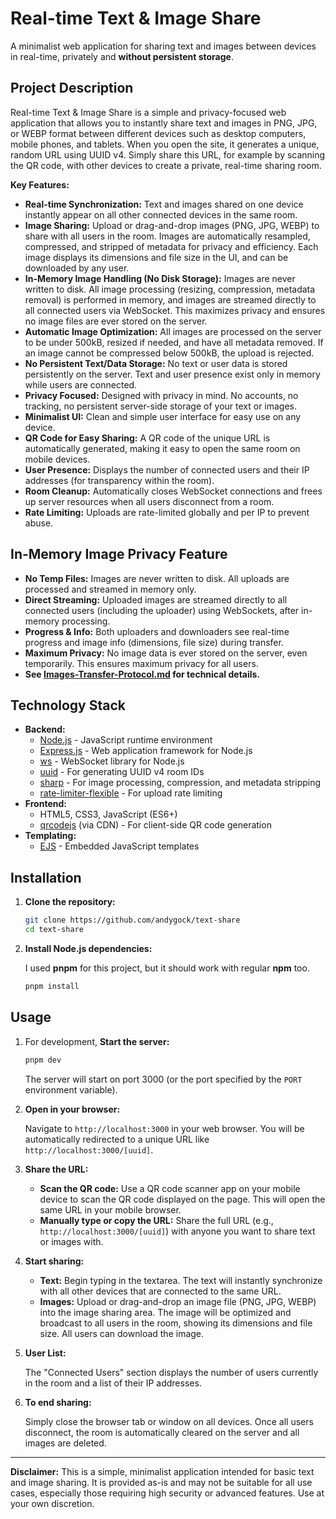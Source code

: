 # Real-time Text & Image Share

A minimalist web application for sharing text and images between devices in real-time, privately and **without persistent storage**.

## Project Description

Real-time Text & Image Share is a simple and privacy-focused web application that allows you to instantly share text and images in PNG, JPG, or WEBP format between different devices such as desktop computers, mobile phones, and tablets. When you open the site, it generates a unique, random URL using UUID v4. Simply share this URL, for example by scanning the QR code, with other devices to create a private, real-time sharing room.

**Key Features:**

- **Real-time Synchronization:** Text and images shared on one device instantly appear on all other connected devices in the same room.
- **Image Sharing:** Upload or drag-and-drop images (PNG, JPG, WEBP) to share with all users in the room. Images are automatically resampled, compressed, and stripped of metadata for privacy and efficiency. Each image displays its dimensions and file size in the UI, and can be downloaded by any user.
- **In-Memory Image Handling (No Disk Storage):** Images are never written to disk. All image processing (resizing, compression, metadata removal) is performed in memory, and images are streamed directly to all connected users via WebSocket. This maximizes privacy and ensures no image files are ever stored on the server.
- **Automatic Image Optimization:** All images are processed on the server to be under 500kB, resized if needed, and have all metadata removed. If an image cannot be compressed below 500kB, the upload is rejected.
- **No Persistent Text/Data Storage:** No text or user data is stored persistently on the server. Text and user presence exist only in memory while users are connected.
- **Privacy Focused:** Designed with privacy in mind. No accounts, no tracking, no persistent server-side storage of your text or images.
- **Minimalist UI:** Clean and simple user interface for easy use on any device.
- **QR Code for Easy Sharing:** A QR code of the unique URL is automatically generated, making it easy to open the same room on mobile devices.
- **User Presence:** Displays the number of connected users and their IP addresses (for transparency within the room).
- **Room Cleanup:** Automatically closes WebSocket connections and frees up server resources when all users disconnect from a room.
- **Rate Limiting:** Uploads are rate-limited globally and per IP to prevent abuse.

## In-Memory Image Privacy Feature

- **No Temp Files:** Images are never written to disk. All uploads are processed and streamed in memory only.
- **Direct Streaming:** Uploaded images are streamed directly to all connected users (including the uploader) using WebSockets, after in-memory processing.
- **Progress & Info:** Both uploaders and downloaders see real-time progress and image info (dimensions, file size) during transfer.
- **Maximum Privacy:** No image data is ever stored on the server, even temporarily. This ensures maximum privacy for all users.
- **See [Images-Transfer-Protocol.md](./Images-Transfer-Protocol.md) for technical details.**

## Technology Stack

- **Backend:**
  - [Node.js](https://nodejs.org/) - JavaScript runtime environment
  - [Express.js](https://expressjs.com/) - Web application framework for Node.js
  - [ws](https://github.com/websockets/ws) - WebSocket library for Node.js
  - [uuid](https://github.com/uuidjs/uuid) - For generating UUID v4 room IDs
  - [sharp](https://github.com/lovell/sharp) - For image processing, compression, and metadata stripping
  - [rate-limiter-flexible](https://github.com/animir/node-rate-limiter-flexible) - For upload rate limiting
- **Frontend:**
  - HTML5, CSS3, JavaScript (ES6+)
  - [qrcodejs](https://github.com/davidshimjs/qrcodejs) (via CDN) - For client-side QR code generation
- **Templating:**
  - [EJS](https://ejs.co/) - Embedded JavaScript templates

## Installation

1. **Clone the repository:**

    ```bash
    git clone https://github.com/andygock/text-share
    cd text-share
    ```

2. **Install Node.js dependencies:**

    I used **pnpm** for this project, but it should work with regular **npm** too.

    ```bash
    pnpm install
    ```

## Usage

1. For development, **Start the server:**

    ```bash
    pnpm dev
    ```

    The server will start on port 3000 (or the port specified by the `PORT` environment variable).

2. **Open in your browser:**

    Navigate to `http://localhost:3000` in your web browser. You will be automatically redirected to a unique URL like `http://localhost:3000/[uuid]`.

3. **Share the URL:**

    - **Scan the QR code:** Use a QR code scanner app on your mobile device to scan the QR code displayed on the page. This will open the same URL in your mobile browser.
    - **Manually type or copy the URL:**  Share the full URL (e.g., `http://localhost:3000/[uuid]`) with anyone you want to share text or images with.

4. **Start sharing:**

    - **Text:** Begin typing in the textarea. The text will instantly synchronize with all other devices that are connected to the same URL.
    - **Images:** Upload or drag-and-drop an image file (PNG, JPG, WEBP) into the image sharing area. The image will be optimized and broadcast to all users in the room, showing its dimensions and file size. All users can download the image.

5. **User List:**

    The "Connected Users" section displays the number of users currently in the room and a list of their IP addresses.

6. **To end sharing:**

    Simply close the browser tab or window on all devices. Once all users disconnect, the room is automatically cleared on the server and all images are deleted.

---

**Disclaimer:** This is a simple, minimalist application intended for basic text and image sharing. It is provided as-is and may not be suitable for all use cases, especially those requiring high security or advanced features. Use at your own discretion.
